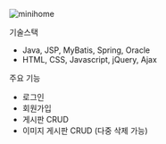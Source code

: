 ![minihome](https://user-images.githubusercontent.com/87554077/127771057-eede4ef0-6e4b-46af-a874-d5e3a93a3ffa.png)

기술스택
* Java, JSP, MyBatis, Spring, Oracle
* HTML, CSS, Javascript, jQuery, Ajax

주요 기능
* 로그인
* 회원가입
* 게시판 CRUD
* 이미지 게시판 CRUD (다중 삭제 가능)

